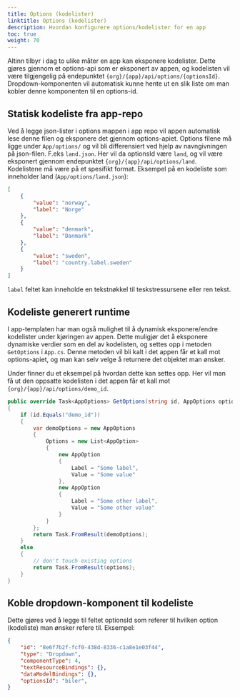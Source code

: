 ```yaml
---
title: Options (kodelister)
linktitle: Options (kodelister)
description: Hvordan konfigurere options/kodelister for en app
toc: true
weight: 70
---
```


Altinn tilbyr i dag to ulike måter en app kan eksponere kodelister. Dette gjøres gjennom et options-api som er eksponert av appen, og kodelisten vil være tilgjengelig på endepunktet `{org}/{app}/api/options/{optionsId}`.
Dropdown-komponenten vil automatisk kunne hente ut en slik liste om man kobler denne komponenten til en options-id.

## Statisk kodeliste fra app-repo

Ved å legge json-lister i options mappen i app repo vil appen automatisk lese denne filen og eksponere det gjennom options-apiet. 
Options filene må ligge under `App/options/` og vil bli differensiert ved hjelp av navngivningen på json-filen. F.eks `land.json`. Her vil da optionsId være `land`, og vil være eksponert gjennom endepunktet `{org}/{app}/api/options/land`.
Kodelistene må være på et spesifikt format. Eksempel på en kodeliste som inneholder land (`App/options/land.json`):

```json
[
    {
        "value": "norway",
        "label": "Norge"
    },
    {
        "value": "denmark",
        "label": "Danmark"
    },
    {
        "value": "sweden",
        "label": "country.label.sweden"
    }
]
```

`label` feltet kan inneholde en tekstnøkkel til teskstressursene eller ren tekst.

## Kodeliste generert runtime

I app-templaten har man også mulighet til å dynamisk eksponere/endre kodelister under kjøringen av appen. Dette muligjør det å eksponere dynamiske verdier som en del av kodelisten, og settes opp
i metoden `GetOptions` i `App.cs`. Denne metoden vil bli kalt i det appen får et kall mot options-apiet, og man kan selv velge å returnere det objektet man ønsker.

Under finner du et eksempel på hvordan dette kan settes opp. Her vil man få ut den oppsatte kodelisten i det appen får et kall mot `{org}/{app}/api/options/demo_id`.

```C#
public override Task<AppOptions> GetOptions(string id, AppOptions options)
{
    if (id.Equals("demo_id"))
    {
        var demoOptions = new AppOptions
        {
            Options = new List<AppOption>
            {
                new AppOption
                {
                    Label = "Some label",
                    Value = "Some value"
                },
                new AppOption
                {
                    Label = "Some other label",
                    Value = "Some other value"
                }
            }
        };
        return Task.FromResult(demoOptions);
    }
    else
    {
        // don't touch existing options
        return Task.FromResult(options);
    }
}
```

## Koble dropdown-komponent til kodeliste
Dette gjøres ved å legge til feltet optionsId som referer til hvilken option (kodeliste) man ønsker refere til. Eksempel:
```json
{
    "id": "8e6f7b2f-fcf0-438d-8336-c1a8e1e03f44",
    "type": "Dropdown",
    "componentType": 4,
    "textResourceBindings": {},
    "dataModelBindings": {},
    "optionsId": "biler",
}
```
